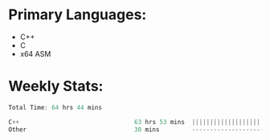 # Primary Languages:
- C++
- C
- x64 ASM

# Weekly Stats:
<!--START_SECTION:waka-->

```C++
Total Time: 64 hrs 44 mins

C++                                63 hrs 53 mins  ||||||||||||||||||||||||-   97.92 %
Other                              30 mins         -------------------------   00.78 %
```

<!--END_SECTION:waka-->


